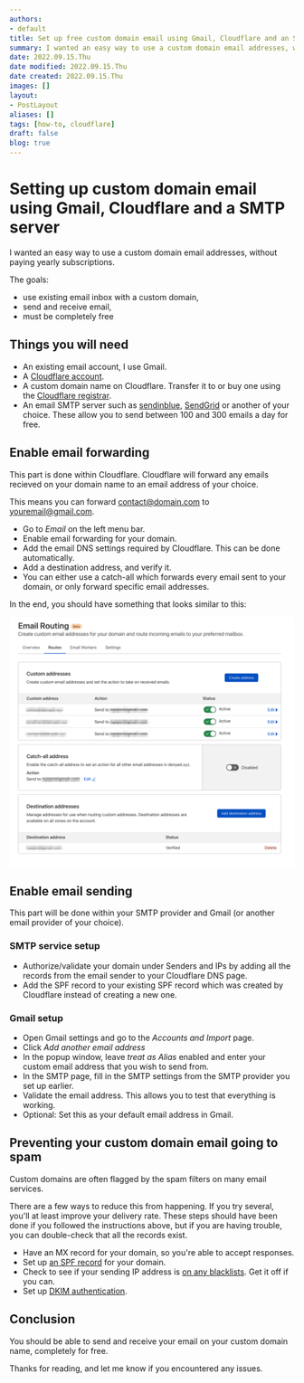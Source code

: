 ```yaml
---
authors:
- default
title: Set up free custom domain email using Gmail, Cloudflare and an SMTP server
summary: I wanted an easy way to use a custom domain email addresses, without paying yearly subscriptions. This guide explains the steps required to do so.
date: 2022.09.15.Thu
date modified: 2022.09.15.Thu
date created: 2022.09.15.Thu
images: []
layout:
- PostLayout
aliases: []
tags: [how-to, cloudflare]
draft: false
blog: true
---
```


# Setting up custom domain email using Gmail, Cloudflare and a SMTP server

I wanted an easy way to use a custom domain email addresses, without paying yearly subscriptions.

The goals:
- use existing email inbox with a custom domain,
- send and receive email,
- must be completely free

## Things you will need

- An existing email account, I use Gmail.
- A [Cloudflare account](https://www.cloudflare.com/).
- A custom domain name on Cloudflare. Transfer it to or buy one using the [Cloudflare registrar](https://www.cloudflare.com/products/registrar/).
- An email SMTP server such as  [sendinblue](https://sendinblue.com), [SendGrid](https://sendgrid.com/) or another of your choice. These allow you to send between 100 and 300 emails a day for free.

## Enable email forwarding

This part is done within Cloudflare. Cloudflare will forward any emails recieved on your domain name to an email address of your choice.

This means you can forward contact@domain.com to youremail@gmail.com.

- Go to *Email* on the left menu bar.
- Enable email forwarding for your domain.
- Add the email DNS settings required by Cloudflare. This can be done automatically.
- Add a destination address, and verify it.
- You can either use a catch-all which forwards every email sent to your domain, or only forward specific email addresses.

In the end, you should have something that looks similar to this:

![](../../public/static/images/Cloudflare_email_routing.png)
## Enable email sending

This part will be done within your SMTP provider and Gmail (or another email provider of your choice).

### SMTP service setup

- Authorize/validate your domain under Senders and IPs by adding all the records from the email sender to your Cloudflare DNS page.
- Add the SPF record to your existing SPF record which was created by Cloudflare instead of creating a new one.

### Gmail setup

- Open Gmail settings and go to the *Accounts and Import* page.
- Click *Add another email address*
- In the popup window, leave *treat as Alias* enabled and enter your custom email address that you wish to send from.
- In the SMTP page, fill in the SMTP settings from the SMTP provider you set up earlier.
- Validate the email address. This allows you to test that everything is working.
- Optional: Set this as your default email address in Gmail.

## Preventing your custom domain email going to spam

Custom domains are often flagged by the spam filters on many email services.

There are a few ways to reduce this from happening. If you try several, you'll at least improve your delivery rate. These steps should have been done if you followed the instructions above, but if you are having trouble, you can double-check that all the records exist.

-   Have an MX record for your domain, so you're able to accept responses.
-   Set up [an SPF record](http://www.openspf.org/) for your domain.
-   Check to see if your sending IP address is [on any blacklists](http://www.mxtoolbox.com/SuperTool.aspx). Get it off if you can.
-  Set up [DKIM authentication](http://dkim.org/).

## Conclusion

You should be able to send and receive your email on your custom domain name, completely for free.

Thanks for reading, and let me know if you encountered any issues. 